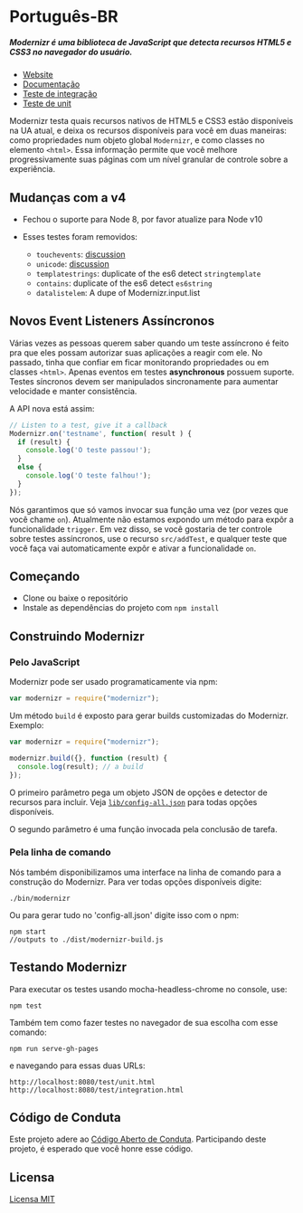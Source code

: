 # Português-BR

##### Modernizr é uma biblioteca de JavaScript que detecta recursos HTML5 e CSS3 no navegador do usuário.

- [Website](https://modernizr.com)
- [Documentação](https://modernizr.com/docs/)
- [Teste de integração](https://modernizr.github.io/Modernizr/test/integration.html)
- [Teste de unit](https://modernizr.github.io/Modernizr/test/unit.html)

Modernizr testa quais recursos nativos de HTML5 e CSS3 estão disponíveis na UA atual, e deixa os recursos disponíveis para você em duas maneiras: como propriedades num objeto global `Modernizr`, e como classes no elemento `<html>`. Essa informação permite que você melhore progressivamente suas páginas com um nível granular de controle sobre a experiência.

## Mudanças com a v4

- Fechou o suporte para Node 8, por favor atualize para Node v10

- Esses testes foram removidos:

    - `touchevents`: [discussion](https://github.com/Modernizr/Modernizr/pull/2432) 
    - `unicode`: [discussion](https://github.com/Modernizr/Modernizr/issues/2468) 
    - `templatestrings`: duplicate of the es6 detect `stringtemplate`
    - `contains`: duplicate of the es6 detect `es6string`
    - `datalistelem`: A dupe of Modernizr.input.list

## Novos Event Listeners Assíncronos

Várias vezes as pessoas querem saber quando um teste assíncrono é feito pra que eles possam autorizar suas aplicações a reagir com ele. No passado, tinha que confiar em ficar monitorando propriedades ou em classes `<html>`. Apenas eventos em testes **asynchronous** possuem suporte. Testes síncronos devem ser manipulados sincronamente para aumentar velocidade e manter consistência.

A API nova está assim:

```js
// Listen to a test, give it a callback
Modernizr.on('testname', function( result ) {
  if (result) {
    console.log('O teste passou!');
  }
  else {
    console.log('O teste falhou!');
  }
});
```

Nós garantimos que só vamos invocar sua função uma vez (por vezes que você chame `on`). Atualmente não estamos expondo um método para expôr a funcionalidade `trigger`. Em vez disso, se você gostaria de ter controle sobre testes assíncronos, use o recurso `src/addTest`, e qualquer teste que você faça vai automaticamente expôr e ativar a funcionalidade `on`.

## Começando

- Clone ou baixe o repositório
- Instale as dependências do projeto com `npm install`

## Construindo Modernizr 

### Pelo JavaScript

Modernizr pode ser usado programaticamente via npm:

```js
var modernizr = require("modernizr");
```

Um método `build` é exposto para gerar builds customizadas do Modernizr. Exemplo: 

```javascript
var modernizr = require("modernizr");

modernizr.build({}, function (result) {
  console.log(result); // a build
});
```

O primeiro parâmetro pega um objeto JSON de opções e detector de recursos para incluir. Veja [`lib/config-all.json`](lib/config-all.json) para todas opções disponíveis.

O segundo parâmetro é uma função invocada pela conclusão de tarefa.

### Pela linha de comando

Nós também disponibilizamos uma interface na linha de comando para a construção do Modernizr. Para ver todas opções disponíveis digite:

```shell
./bin/modernizr
```

Ou para gerar tudo no 'config-all.json' digite isso com o npm:

```shell
npm start
//outputs to ./dist/modernizr-build.js
```

## Testando Modernizr

Para executar os testes usando mocha-headless-chrome no console, use:

```shell
npm test
```

Também tem como fazer testes no navegador de sua escolha com esse comando:

```shell
npm run serve-gh-pages
```

e navegando para essas duas URLs:

```shell
http://localhost:8080/test/unit.html
http://localhost:8080/test/integration.html
```

## Código de Conduta

Este projeto adere ao [Código Aberto de Conduta](https://github.com/Modernizr/Modernizr/blob/master/.github/CODE_OF_CONDUCT.md). 
Participando deste projeto, é esperado que você honre esse código.


## Licensa

[Licensa MIT](https://opensource.org/licenses/MIT)